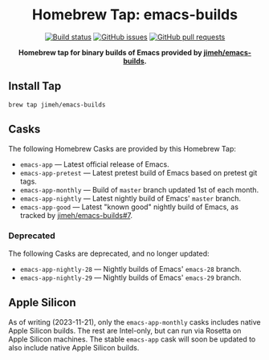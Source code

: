 <h1 align="center">
  Homebrew Tap: emacs-builds
</h1>

<p align="center">
  <a href="https://github.com/jimeh/homebrew-emacs-builds/actions"><img alt="Build status" src="https://img.shields.io/github/actions/workflow/status/jimeh/homebrew-emacs-builds/update-casks.yml?style=flat&label=build&logo=github&logoColor=white"></a>
  <a href="https://github.com/jimeh/homebrew-emacs-builds/issues"><img alt="GitHub issues" src="https://img.shields.io/github/issues-raw/jimeh/homebrew-emacs-builds?style=flat&logo=github"></a>
  <a href="https://github.com/jimeh/homebrew-emacs-builds/pulls"><img alt="GitHub pull requests" src="https://img.shields.io/github/issues-pr-raw/jimeh/homebrew-emacs-builds?style=flat&logo=github"></a>
</p>

<p align="center">
  <strong>
    Homebrew tap for binary builds of Emacs provided by
    <a href="https://github.com/jimeh/emacs-builds">jimeh/emacs-builds</a>.
  </strong>
</p>

## Install Tap

```
brew tap jimeh/emacs-builds
```

## Casks

The following Homebrew Casks are provided by this Homebrew Tap:

- `emacs-app` — Latest official release of Emacs.
- `emacs-app-pretest` — Latest pretest build of Emacs based on pretest git tags.
- `emacs-app-monthly` — Build of `master` branch updated 1st of each month.
- `emacs-app-nightly` — Latest nightly build of Emacs' `master` branch.
- `emacs-app-good` — Latest "known good" nightly build of Emacs, as tracked by
  [jimeh/emacs-builds#7](https://github.com/jimeh/emacs-builds/issues/7).

### Deprecated

The following Casks are deprecated, and no longer updated:

- `emacs-app-nightly-28` — Nightly builds of Emacs' `emacs-28` branch.
- `emacs-app-nightly-29` — Nightly builds of Emacs' `emacs-29` branch.

## Apple Silicon

As of writing (2023-11-21), only the `emacs-app-monthly` casks includes native
Apple Silicon builds. The rest are Intel-only, but can run via Rosetta on Apple
Silicon machines. The stable `emacs-app` cask will soon be updated to also
include native Apple Silicon builds.
